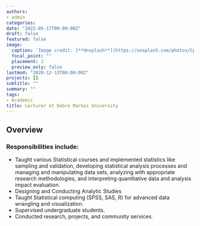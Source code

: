 ```yaml
---
authors:
- admin
categories:
date: "2022-05-17T00:00:00Z"
draft: false
featured: false
image:
  caption: 'Image credit: [**Unsplash**](https://unsplash.com/photos/CpkOjOcXdUY)'
  focal_point: ""
  placement: 2
  preview_only: false
lastmod: "2020-12-13T00:00:00Z"
projects: []
subtitle: ""
summary: ""
tags:
- Academic
title: Lecturer at Debre Markos University
---
```


## Overview

### Responsibilities include:

- Taught various Statistical courses and implemented statistics like sampling and validation, developing statistical analysis processes and managing and manipulating data sets, analyzing with appropriate research methodologies, and interpreting quantitative data and analysis impact evaluation.
- Designing and Conducting Analytic Studies
- Taught Statistical computing (SPSS, SAS, R) for advanced data wrangling and visualization.
- Supervised undergraduate students.
- Conducted research, projects, and community services.